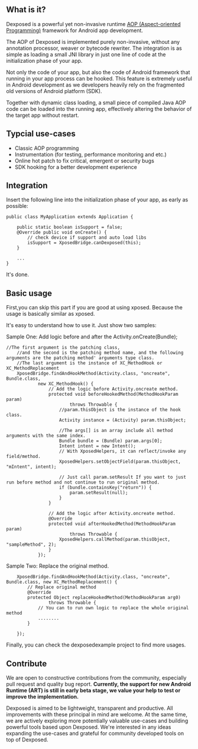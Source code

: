 What is it?
-----------
Dexposed is a powerful yet non-invasive runtime [AOP (Aspect-oriented Programming)](http://en.wikipedia.org/wiki/Aspect-oriented_programming) framework
for Android app development.

The AOP of Dexposed is implemented purely non-invasive, without any annotation processor,
weaver or bytecode rewriter. The integration is as simple as loading a small JNI library
in just one line of code at the initialization phase of your app.

Not only the code of your app, but also the code of Android framework that running in your
app process can be hooked. This feature is extremely useful in Android development as we
developers heavily rely on the fragmented old versions of Android platform (SDK).

Together with dynamic class loading, a small piece of compiled Java AOP code can be loaded
into the running app, effectively altering the behavior of the target app without restart.

Typcial use-cases
-----------------
* Classic AOP programming
* Instrumentation (for testing, performance monitoring and etc.)
* Online hot patch to fix critical, emergent or security bugs
* SDK hooking for a better development experience

Integration
-----------
Insert the following line into the initialization phase of your app, as early as possible:

    public class MyApplication extends Application {

        public static boolean isSupport = false;
        @Override public void onCreate() {        
            // check device if support and auto load libs
            isSupport = XposedBridge.canDexposed(this);
        }

        ...
    }

It's done.

Basic usage
-----------
First,you can skip this part if you are good at using xposed. Because the usage is basically similar as xposed.

It's easy to understand how to use it. Just show two samples:

Sample One: Add logic before and after the Activity.onCreate(Bundle);

	//The first argument is the patching class,
		//and the second is the patching method name, and the following arguments are the patching method' arguments type class.
		//The last argument is the instance of XC_MethodHook or XC_MethodReplacement
		XposedBridge.findAndHookMethod(Activity.class, "oncreate", Bundle.class,
				new XC_MethodHook() {
                    // Add the logic before Activity.oncreate method.
					protected void beforeHookedMethod(MethodHookParam param)
							throws Throwable {
						//param.thisObject is the instance of the hook class.
						Activity instance = (Activity) param.thisObject;
						
						//The args[] is an array include all method arguments with the same index.
						Bundle bundle = (Bundle) param.args[0];
						Intent intent = new Intent();
						// With XposedHelpers, it can reflect/invoke any field/method.	
						XposedHelpers.setObjectField(param.thisObject, "mIntent", intent);
					    
						// Just call param.setResult If you want to just run before method and not continue to run original method.
						if (bundle.containsKey("return")) {
							param.setResult(null);
						}
					}
					
					// Add the logic after Activity.oncreate method.
					@Override
					protected void afterHookedMethod(MethodHookParam param)
							throws Throwable {
						XposedHelpers.callMethod(param.thisObject, "sampleMethod", 2);
					}
				});
				
Sample Two: Replace the original method.

		XposedBridge.findAndHookMethod(Activity.class, "oncreate", Bundle.class, new XC_MethodReplacement() {
			// Replace original method
			@Override
			protected Object replaceHookedMethod(MethodHookParam arg0)
					throws Throwable {
				// You can to run own logic to replace the whole original method	
				........
			}

		});
		
Finally, you can check the dexposedexample project to find more usages. 

Contribute
----------
We are open to constructive contributions from the community, especially pull request
and quality bug report. **Currently, the support for new Android Runtime (ART) is still
in early beta stage, we value your help to test or improve the implementation.**

Dexposed is aimed to be lightweight, transparent and productive. All improvements with
these principal in mind are welcome. At the same time, we are actively exploring more
potentially valuable use-cases and building powerful tools based upon Dexposed. We're
interested in any ideas expanding the use-cases and grateful for community developed
tools on top of Dexposed.